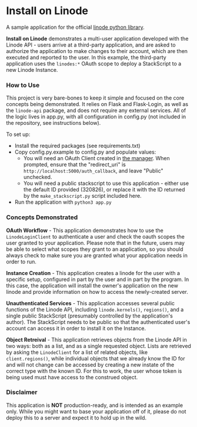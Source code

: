 # Install on Linode

A sample application for the official [linode python library](https://github.com/linode/linode-api-python).

**Install on Linode** demonstrates a multi-user application developed with
the Linode API - users arrive at a third-party application, and are asked
to authorize the application to make changes to their account, which are then
executed and reported to the user.  In this example, the third-party application
uses the `linodes:*` OAuth scope to deploy a StackScript to a new Linode Instance.

### How to Use

This project is very bare-bones to keep it simple and focused on the core
concepts being demonstrated.  It relies on Flask and Flask-Login, as well
as the `linode-api` package, and does not require any external services. All
of the logic lives in app.py, with all configuration in config.py (not
included in the repository, see instructions below).

To set up:

 * Install the required packages (see requirements.txt)
 * Copy config.py.example to config.py and populate values:
   * You will need an OAuth Client created in [the manager](https://cloud.linode.com/profile/clients).
     When prompted, ensure that the "redirect_uri" is `http://localhost:5000/auth_callback`,
     and leave "Public" unchecked.
   * You will need a public stackscript to use this application - either use the
     default ID provided (320826), or replace it with the ID returned by the
     `make_stackscript.py` script included here.
 * Run the application with `python3 app.py`

### Concepts Demonstrated

**OAuth Workflow** - This application demonstrates how to use the `LinodeLoginClient`
to authenticate a user and check the oauth scopes the user granted to your application.
Please note that in the future, users may be able to select what scopes they grant to
an application, so you should always check to make sure you are granted what your
application needs in order to run.

**Instance Creation** - This application creates a linode for the user with a specific
setup, configured in part by the user and in part by the program.  In this case, the
application will install the owner's application on the new linode and provide information
on how to access the newly-created server.

**Unauthenticated Services** - This application accesses several public functions of the
Linode API, including `linode.kernels()`, `regions()`, and a single public StackScript
(presumably controlled by the application's author).  The StackScript needs to be public
so that the authenticated user's account can access it in order to install it on the Instance.

**Object Retreival** - This application retrieves objects from the Linode API in two ways:
both as a list, and as a single requested object.  Lists are retrieved by asking the
`LinodeClient` for a list of related objects, like `client.regions()`, while
individual objects that we already know the ID for and will not change can be accessed by
creating a new instate of the correct type with the known ID.  For this to work, the
user whose token is being used must have access to the construed object.

### Disclaimer

This application is **NOT** production-ready, and is intended as an example only.  While
you might want to base your application off of it, please do not deploy this to a server
and expect it to hold up in the wild.
